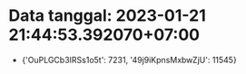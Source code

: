 # Data tanggal: 2023-01-21 21:44:53.392070+07:00

* {'OuPLGCb3IRSs1o5t': 7231, '49j9iKpnsMxbwZjU': 11545}
